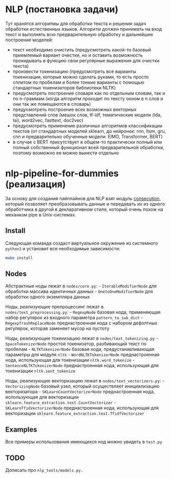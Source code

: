 # NLP (постановка задачи)
  Тут хранятся алгоритмы для обработки текста и решения задач обработки естественных языков. Алгоритм должен принимать на вход текст и выполнять всю предварительную обработку и дальнейшее построение моделей:
  - текст необходимо очистить (предусмотреть какой-то базовый приемлемый вариант очистки, но и оставить возможность прокидывать в функцию свои регулярные выражения для очистки текста)
  - произвести токенизацию (предусмотреть все варианты токенизации, которые можно сделать руками, то есть просто сплитом по пробелам и более тонкие варианты с помощью стандартных токенизаторов библиотеки NLTK)
  - предусмотреть построение словаря как по отдельным словам, так и по n-граммам (когда алгоритм проходит по тексту окном в n слов и они так же помещаются в словарь)
  - предусмотреть построение всех возможных векторных представлений слов (мешок слов, tf-idf, тематические модели (lda, lsi), word2vec, fasttext, doc2vec)
  - предусмотреть применение различных алгоритмов классификации текстов (от стандартных моделей sklearn, до нейронок: rnn, ltsm, gru, cnn  и предварительно обученные модели: ElMO, Transformer, BERT)
  - в случае с BERT присутствует в общем-то практически полный или полный собственный функционал всей предварительной обработки, поэтому возможно ее можно вынести отдельно

# nlp-pipeline-for-dummies (реализация)
За основу для создания пайплайнов для NLP взят модуль [consecution](https://github.com/robdmc/consecution), который
позволяет преобразовывать данные и передавать их из одного обработчика в другой в декларативном стиле, который очень
похож на механизм pipe в Unix-системах.

## Install
Следующая команда создаст виртуальное окружение из системного `python3` и установит все необходимые зависимости:
```bash
make install
```

## Nodes
Абстрактные ноды лежат в `nodes/core.py`:
    - `IterableModifierNode` для обработки массива идентичных данных
    - `OnetoOneModifierNode` для обработки одного экземпляра данных

Ноды, реализующие препроцессинг лежат в `nodes/text_preprocessing.py`:
    - `RegexpNode` базовая нода, применяющая набор регулярок из входного параметра `pattern_to_sub_dict`
    - `RegexpTrashReplaceNode` преднастроенная нода с набором дефолтных регулярок, которая заменяет мусор на пустоту

Ноды, реализующие токенизацию лежат в `nodes/text_tokenizing.py`
    - `SpaceTokenizerNode` простой токенизатор, разбивающий текст по пробелам
    - `NLTKTokenizerNode` базовая нода, предустанавливающая параметры для модуля `nltk`
    - `WordNLTKTokenizerNode` преднастроенная нода, использующая для токенизации `nltk.word_tokenize`
    - `SentenceNLTKTokenizerNode` преднастроенная нода, использующая для токенизации `nltk.sent_tokenize`

Ноды, реализующие векторизацию лежат в `nodes/text_vectorizers.py`:
    - `VectorizingNode` базовый узел, который осуществляет инициализацию векторизатора
    - `SKLearnCountVectorizerNode` преднастроенная нода, использующая для векторизации `sklearn.feature_extraction.text.CountVectorizer`
    - `SKLearnTfidVectorizerNode` преднастроенная нода, использующая для векторизации `sklearn.feature_extraction.text.TfidfVectorizer`


## Examples
Все примеры использования имеющихся нод можно увидеть в `test.py`

## TODO
Дописать про `nlp_tools/models.py.`
